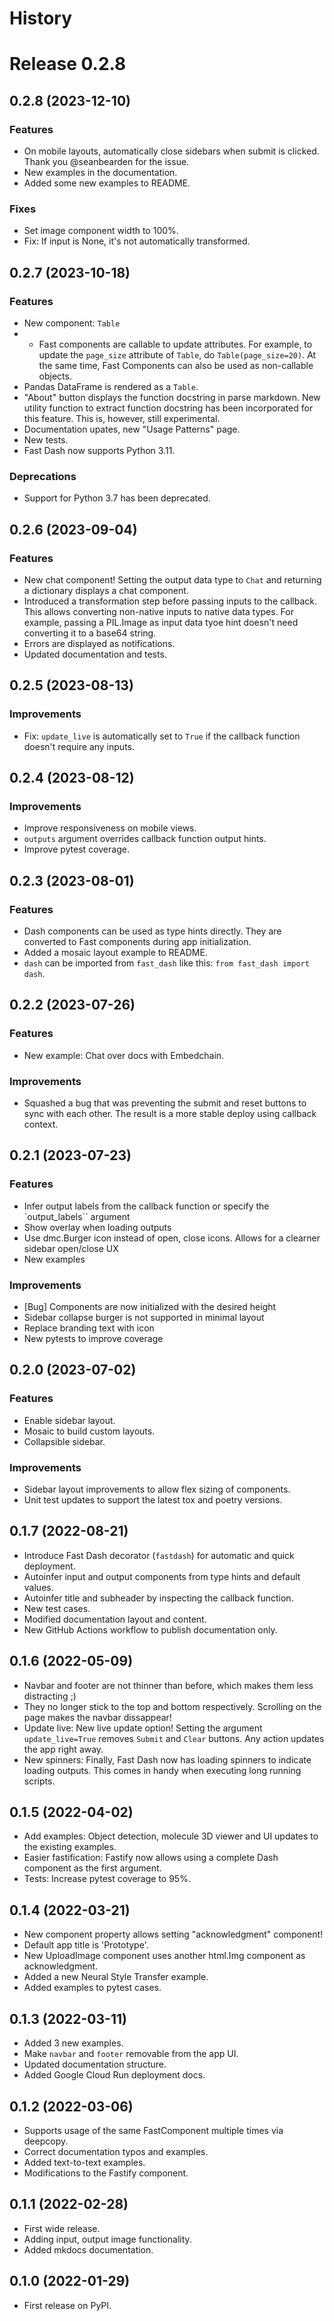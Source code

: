 # History

# Release 0.2.8

## 0.2.8 (2023-12-10)

### Features

- On mobile layouts, automatically close sidebars when submit is clicked. Thank you @seanbearden for the issue.
- New examples in the documentation.
- Added some new examples to README.

### Fixes

- Set image component width to 100%.
- Fix: If input is None, it's not automatically transformed.

## 0.2.7 (2023-10-18)

### Features

- New component: `Table`
- - Fast components are callable to update attributes. For example, to update the `page_size` attribute of `Table`, do `Table(page_size=20)`. At the same time, Fast Components can also be used as non-callable objects.
- Pandas DataFrame is rendered as a `Table`.
- "About" button displays the function docstring in parse markdown. New utility function to extract function docstring has been incorporated for this feature. This is, however, still experimental.
- Documentation upates, new "Usage Patterns" page.
- New tests.
- Fast Dash now supports Python 3.11.

### Deprecations

- Support for Python 3.7 has been deprecated.

## 0.2.6 (2023-09-04)

### Features

- New chat component! Setting the output data type to `Chat` and returning a dictionary displays a chat component.
- Introduced a transformation step before passing inputs to the callback. This allows converting non-native inputs to native data types. For example, passing a PIL.Image as input data tyoe hint doesn't need converting it to a base64 string.
- Errors are displayed as notifications.
- Updated documentation and tests. 

## 0.2.5 (2023-08-13)

### Improvements

- Fix: `update_live` is automatically set to `True` if the callback function doesn't require any inputs.

## 0.2.4 (2023-08-12)

### Improvements

- Improve responsiveness on mobile views.
- `outputs` argument overrides callback function output hints.
- Improve pytest coverage.

## 0.2.3 (2023-08-01)

### Features

- Dash components can be used as type hints directly. They are converted to Fast components during app initialization.
- Added a mosaic layout example to README.
- `dash` can be imported from `fast_dash` like this: `from fast_dash import dash`.

## 0.2.2 (2023-07-26)

### Features

- New example: Chat over docs with Embedchain.

### Improvements

- Squashed a bug that was preventing the submit and reset buttons to sync with each other. The result is a more stable deploy using callback context.

## 0.2.1 (2023-07-23)

### Features

- Infer output labels from the callback function or specify the `output_labels`` argument
- Show overlay when loading outputs
- Use dmc.Burger icon instead of open, close icons. Allows for a clearner sidebar open/close UX
- New examples

### Improvements

- [Bug] Components are now initialized with the desired height
- Sidebar collapse burger is not supported in minimal layout
- Replace branding text with icon
- New pytests to improve coverage

## 0.2.0 (2023-07-02)

### Features

- Enable sidebar layout.
- Mosaic to build custom layouts.
- Collapsible sidebar.

### Improvements

- Sidebar layout improvements to allow flex sizing of components.
- Unit test updates to support the latest tox and poetry versions.

## 0.1.7 (2022-08-21)

* Introduce Fast Dash decorator (`fastdash`) for automatic and quick deployment.
* Autoinfer input and output components from type hints and default values.
* Autoinfer title and subheader by inspecting the callback function.
* New test cases.
* Modified documentation layout and content.
* New GitHub Actions workflow to publish documentation only.

## 0.1.6 (2022-05-09)

* Navbar and footer are not thinner than before, which makes them less distracting ;)
* They no longer stick to the top and bottom respectively. Scrolling on the page makes the navbar dissappear!
* Update live: New live update option! Setting the argument `update_live=True` removes `Submit` and `Clear` buttons. Any action updates the app right away.
* New spinners: Finally, Fast Dash now has loading spinners to indicate loading outputs. This comes in handy when executing long running scripts.

## 0.1.5 (2022-04-02)

* Add examples: Object detection, molecule 3D viewer and UI updates to the existing examples.
* Easier fastification: Fastify now allows using a complete Dash component as the first argument.
* Tests: Increase pytest coverage to 95%.

## 0.1.4 (2022-03-21)

* New component property allows setting "acknowledgment" component!
* Default app title is 'Prototype'.
* New UploadImage component uses another html.Img component as acknowledgment.
* Added a new Neural Style Transfer example.
* Added examples to pytest cases.

## 0.1.3 (2022-03-11)

* Added 3 new examples.
* Make `navbar` and `footer` removable from the app UI.
* Updated documentation structure.
* Added Google Cloud Run deployment docs.

## 0.1.2 (2022-03-06)

* Supports usage of the same FastComponent multiple times via deepcopy.
* Correct documentation typos and examples.
* Added text-to-text examples.
* Modifications to the Fastify component.

## 0.1.1 (2022-02-28)

* First wide release.
* Adding input, output image functionality.
* Added mkdocs documentation.

## 0.1.0 (2022-01-29)

* First release on PyPI.